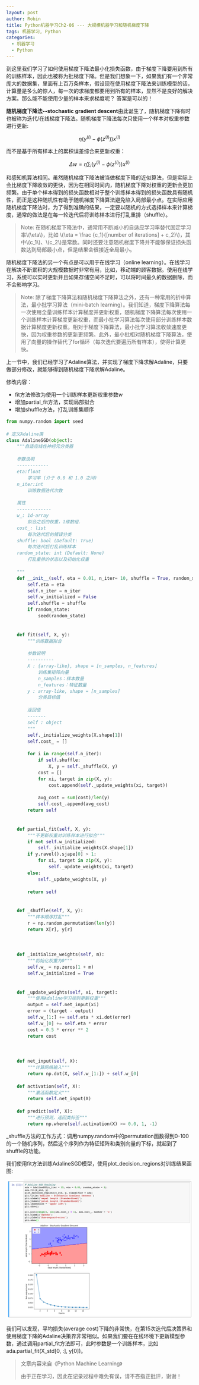 ```yaml
---
layout: post
author: Robin
title: Python机器学习Ch2-06 --- 大规模机器学习和随机梯度下降
tags: 机器学习, Python
categories:
  - 机器学习 
  - Python
---
```


到这里我们学习了如何使用梯度下降法最小化损失函数，由于梯度下降要用到所有的训练样本，因此也被称为批梯度下降。但是我们想象一下，如果我们有一个非常庞大的数据集，里面有上百万条样本，假设现在使用梯度下降法来训练模型的话，计算量是多么的惊人，每一次的求梯度都要用到所有的样本，显然不是良好的解决方案。那么能不能使用少量的样本来求梯度呢？ 答案是可以的！

**随机梯度下降法--stochastic gradient descent**由此诞生了，随机梯度下降有时也被称为迭代/在线梯度下降法。随机梯度下降法每次只使用一个样本对权重参数进行更新:

$$\eta (y^{(i)} - \phi (z^{(i)}))x^{(i)}$$

而不是基于所有样本上的累积误差综合来更新权重：

$$\Delta w = \eta \sum_i(y^{(i)} - \phi (z^{(i)}))x^{(i)}$$

和感知机算法相同。虽然随机梯度下降法被当做梯度下降的近似算法，但是实际上会比梯度下降收敛的更快，因为在相同时间内，随机梯度下降对权重的更新会更加频繁。由于单个样本得到的损失函数相对于整个训练样本得到的损失函数具有随机性，而正是这种随机性有助于随机梯度下降算法避免陷入局部最小点。在实际应用随机梯度下降法时，为了得到准确的结果，一定要以随机的方式选择样本来计算梯度，通常的做法是在每一轮迭代后将训练样本进行打乱重排（shuffle）。

> Note: 在随机梯度下降法中，通常用不断减小的自适应学习率替代固定学习率\\(\eta\\)，比如 \\(\eta = \frac {c_1}{[number of iterations] + c_2}\\)，其中\\(c_1\\)、\\(c_2\\)是常数。同时还要注意随机梯度下降并不能够保证损失函数达到局部最小点，但是结果会很接近全局最小。


随机梯度下降法的另一个有点是可以用于在线学习（online learning）。在线学习在解决不断累积的大规模数据时非常有用，比如，移动端的顾客数据。使用在线学习，系统可以实时更新并且如果存储空间不足时，可以将时间最久的数据删除，而不会影响学习。

> Note: 除了梯度下降算法和随机梯度下降算法之外，还有一种常用的折中算法，最小批学习算法（mini-batch learning）。我们知道，梯度下降算法每一次使用全量训练样本计算梯度并更新权重，随机梯度下降算法每次使用一个训练样本计算梯度更新权重，而最小批学习算法每次使用部分训练样本数据计算梯度更新权重。相对于梯度下降算法，最小批学习算法收敛速度更快，因为权重参数的更新更频繁。此外，最小批相对随机梯度下降算法，使用了向量的操作替代了for循环（每次迭代要遍历所有样本），使得计算更快。


上一节中，我们已经学习了Adaline算法，并实现了梯度下降求解Adaline，只要做部分修改，就能够得到随机梯度下降求解Adaline。

修改内容：
* fit方法修改为使用一个训练样本更新权重参数*w*
* 增加partial_fit方法，实现局部拟合
* 增加shuffle方法，打乱训练集顺序

``` python
from numpy.random import seed

# 定义Adaline类
class AdalineSGD(object):
    """自适应线性神经元分类器

    参数说明
    ------------
    eta:float
        学习率 (介于 0.0 和 1.0 之间)
    n_iter:int
        训练数据迭代次数

    属性
    -------------
    w_: 1d-array
        拟合之后的权重，1维数组.
    cost_: list
        每次迭代后的错误分类
    shuffle: bool (Default: True)
        每次迭代后打乱训练样本
    random_state: int (Default: None)
        打乱重排的状态以及初始化权重

    """
    def __init__(self, eta = 0.01, n_iter= 10, shuffle = True, random_state = None):
        self.eta = eta
        self.n_iter = n_iter
        self.w_initialized = False
        self.shuffle = shuffle
        if random_state:
            seed(random_state)
        
    
    def fit(self, X, y):
        """训练数据拟合

        参数说明
        ----------
        X : {array-like}, shape = [n_samples, n_features]
            训练集矩阵向量
            n_samples：样本数量
            n_features：特征数量
        y : array-like, shape = [n_samples]
            分类目标值

        返回值
        -------
        self : object
        """
        self._initialize_weights(X.shape[1])
        self.cost_ = []
        
        for i in range(self.n_iter):
            if self.shuffle:
                X, y = self._shuffle(X, y)
            cost = []
            for xi, target in zip(X, y):
                cost.append(self._update_weights(xi, target))
            
            avg_cost = sum(cost)/len(y)
            self.cost_.append(avg_cost)
        return self
    
    
    def partial_fit(self, X, y):
        """不更新权重对训练样本进行拟合"""
        if not self.w_initialized:
            self._initialize_weights(X.shape[1])
        if y.ravel().sjape[0] > 1:
            for xi, target in zip(X, y):
                self._update_weights(xi, target)
        else:
            self._update_weights(X, y)
        
        return self
    
    
    def _shuffle(self, X, y):
        """样本顺序打乱"""
        r = np.random.permutation(len(y))
        return X[r], y[r]
    
    
    
    def _initialize_weights(self, m):
        """初始化权重为0"""
        self.w_ = np.zeros(1 + m)
        self.w_initialized = True
        
    
    def _update_weights(self, xi, target):
        """使用Adaline学习规则更新权重"""
        output = self.net_input(xi)
        error = (target - output)
        self.w_[1:] += self.eta * xi.dot(error)
        self.w_[0] += self.eta * error
        cost = 0.5 * error ** 2
        return cost
    
    
    
    def net_input(self, X):
        """计算网络输入"""
        return np.dot(X, self.w_[1:]) + self.w_[0]
    
    def activation(self, X):
        """激活函数定义"""
        return self.net_input(X)
    
    def predict(self, X):
        """进行预测，返回类标签"""
        return np.where(self.activation(X) >= 0.0, 1, -1)
```


_shuffle方法的工作方式：调用numpy.random中的permutation函数得到0-100的一个随机序列，然后这个序列作为特征矩阵和类别向量的下标，就起到了shuffle的功能。

我们使用fit方法训练AdalineSGD模型，使用plot_decision_regions对训练结果画图:

![](/assets/adaline-sgd.png)

我们可以发现，平均损失(average cost)下降的非常快，在第15次迭代后决策界和使用梯度下降的Adaline决策界非常相似。如果我们要在在线环境下更新模型参数，通过调用partial_fit方法即可，此时参数是一个训练样本，比如ada.partial_fit(X_std[0, :], y[0])。


> 文章内容来自《Python Machine Learning》
> 
> 由于正在学习，因此在记录过程中难免有误，请不吝指正批评，谢谢！